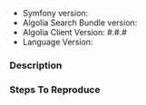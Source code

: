 <!--
Please use this issue tracker only for reporting bugs or feature requests.

If you need support, please use:
 
- our community forum
  http://discourse.algolia.com
  
- StackOverflow with the `algolia` tag
  https://stackoverflow.com/questions/tagged/algolia

-->

- Symfony version: 
- Algolia Search Bundle version: 
- Algolia Client Version: #.#.#
- Language Version:

### Description


### Steps To Reproduce
